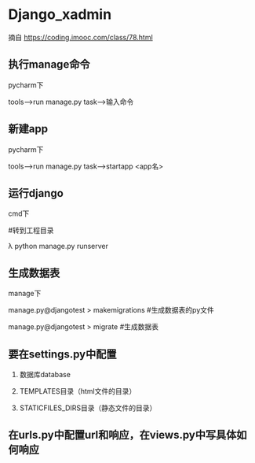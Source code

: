 # Django_xadmin
摘自 https://coding.imooc.com/class/78.html




## 执行manage命令
pycharm下

tools-->run manage.py task-->输入命令


## 新建app
pycharm下

tools-->run manage.py task-->startapp <app名>




## 运行django
cmd下

#转到工程目录

λ python manage.py runserver




## 生成数据表
manage下

manage.py@djangotest > makemigrations  #生成数据表的py文件

manage.py@djangotest > migrate  #生成数据表




## 要在settings.py中配置
1. 数据库database

2. TEMPLATES目录（html文件的目录）

3. STATICFILES_DIRS目录（静态文件的目录）




## 在urls.py中配置url和响应，在views.py中写具体如何响应




